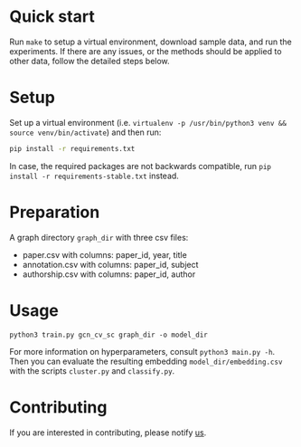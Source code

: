 # Quick start

Run `make` to setup a virtual environment, download sample data, and run the experiments.
If there are any issues, or the methods should be applied to other data, follow the detailed steps below.

# Setup

Set up a virtual environment (i.e. `virtualenv -p /usr/bin/python3 venv && source venv/bin/activate`) and then run:

```sh
pip install -r requirements.txt
```

In case, the required packages are not backwards compatible, run `pip install -r requirements-stable.txt` instead.

# Preparation

A graph directory `graph_dir` with three csv files:

- paper.csv with columns: paper\_id, year, title
- annotation.csv with columns: paper\_id, subject
- authorship.csv with columns: paper\_id, author


# Usage


```python3 train.py gcn_cv_sc graph_dir -o model_dir```

For more information on hyperparameters, consult `python3 main.py -h`.
Then you can evaluate the resulting embedding `model_dir/embedding.csv` with the scripts `cluster.py` and `classify.py`.

# Contributing

If you are interested in contributing, please notify [us](mailto:l.galke@zbw.eu).
